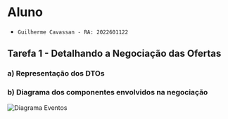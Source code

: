 # Aluno
* `Guilherme Cavassan - RA: 2022601122`

## Tarefa 1 - Detalhando a Negociação das Ofertas

### a) Representação dos DTOs

### b) Diagrama dos componentes envolvidos na negociação

![Diagrama Eventos](images/Lab02-Tarefa3.png)

